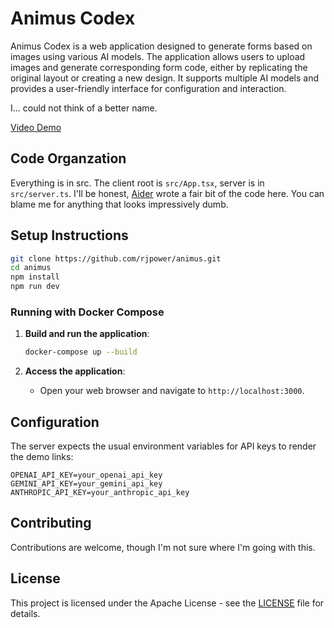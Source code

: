 # Animus Codex

Animus Codex is a web application designed to generate forms based on images
using various AI models. The application allows users to upload images and
generate corresponding form code, either by replicating the original layout or
creating a new design. It supports multiple AI models and provides a
user-friendly interface for configuration and interaction.

I... could not think of a better name.

[Video Demo](https://rjp.io/static/animus-demo.mp4)

## Code Organzation

Everything is in src. The client root is `src/App.tsx`, server is in
`src/server.ts`. I'll be honest, [Aider](https://github.com/Aider-AI/aider)
wrote a fair bit of the code here. You can blame me for anything that looks
impressively dumb.

## Setup Instructions

```bash
git clone https://github.com/rjpower/animus.git
cd animus
npm install
npm run dev
```

### Running with Docker Compose

1. **Build and run the application**:

   ```bash
   docker-compose up --build
   ```

2. **Access the application**:
   - Open your web browser and navigate to `http://localhost:3000`.

## Configuration

The server expects the usual environment variables for API keys to render the demo links:

```env
OPENAI_API_KEY=your_openai_api_key
GEMINI_API_KEY=your_gemini_api_key
ANTHROPIC_API_KEY=your_anthropic_api_key
```

## Contributing

Contributions are welcome, though I'm not sure where I'm going with this.

## License

This project is licensed under the Apache License - see the [LICENSE](LICENSE)
file for details.
